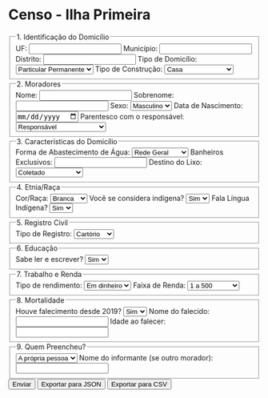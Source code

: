 <!DOCTYPE html>
<html lang="pt-BR">
<head>
  <meta charset="UTF-8">
  <title>Censo - Ilha Primeira</title>
  <link rel="stylesheet" href="style.css">
</head>
<body>
  <h1>Censo - Ilha Primeira</h1>
  <form id="censoForm">
    <!-- 1. IDENTIFICAÇÃO DO DOMICÍLIO -->
    <fieldset>
      <legend>1. Identificação do Domicílio</legend>
      <label>UF: <input name="uf" required></label>
      <label>Município: <input name="municipio" required></label>
      <label>Distrito: <input name="distrito"></label>
      <label>Tipo de Domicílio:
        <select name="tipoDomicilio" required>
          <option value="1">Particular Permanente</option>
          <option value="5">Particular Improvisado</option>
          <option value="6">Coletivo com Morador</option>
        </select>
      </label>
      <label>Tipo de Construção:
        <select name="tipoConstrucao">
          <option value="011">Casa</option>
          <option value="012">Casa de Vila</option>
          <option value="013">Apartamento</option>
          <option value="014">Cortiço</option>
          <option value="015">Habitação Indígena</option>
        </select>
      </label>
    </fieldset>
    <!-- 2. MORADORES -->
    <fieldset>
      <legend>2. Moradores</legend>
      <label>Nome: <input name="moradorNome" required></label>
      <label>Sobrenome: <input name="moradorSobrenome" required></label>
      <label>Sexo:
        <select name="moradorSexo">
          <option value="1">Masculino</option>
          <option value="2">Feminino</option>
        </select>
      </label>
      <label>Data de Nascimento: <input type="date" name="moradorNascimento"></label>
      <label>Parentesco com o responsável:
        <select name="parentesco">
          <option value="01">Responsável</option>
          <option value="02">Cônjuge Sexo Diferente</option>
          <option value="03">Cônjuge Mesmo Sexo</option>
          <option value="04">Filho(a) do casal</option>
          <option value="05">Filho(a) só do responsável</option>
          <option value="06">Enteado(a)</option>
        </select>
      </label>
    </fieldset>
    <!-- 3. CARACTERÍSTICAS DO DOMICÍLIO -->
    <fieldset>
      <legend>3. Características do Domicílio</legend>
      <label>Forma de Abastecimento de Água:
        <select name="aguaForma">
          <option value="1">Rede Geral</option>
          <option value="2">Poço Artesiano</option>
          <option value="3">Poço Raso</option>
          <option value="4">Fonte/Mina</option>
        </select>
      </label>
      <label>Banheiros Exclusivos: <input type="number" name="banheiros"></label>
      <label>Destino do Lixo:
        <select name="destinoLixo">
          <option value="1">Coletado</option>
          <option value="2">Caçamba</option>
          <option value="3">Queimado</option>
          <option value="4">Enterrado</option>
          <option value="5">Jogado em terreno</option>
          <option value="6">Outro</option>
        </select>
      </label>
    </fieldset>
    <!-- 4. IDENTIFICAÇÃO ÉTNICO-RACIAL -->
    <fieldset>
      <legend>4. Etnia/Raça</legend>
      <label>Cor/Raça:
        <select name="corRaca">
          <option value="1">Branca</option>
          <option value="2">Preta</option>
          <option value="3">Amarela</option>
          <option value="4">Parda</option>
          <option value="5">Indígena</option>
        </select>
      </label>
      <label>Você se considera indígena?
        <select name="indigena">
          <option value="1">Sim</option>
          <option value="2">Não</option>
        </select>
      </label>
      <label>Fala Língua Indígena?
        <select name="falaLinguaIndigena">
          <option value="1">Sim</option>
          <option value="2">Não</option>
        </select>
      </label>
    </fieldset>
    <!-- 5. REGISTRO CIVIL -->
    <fieldset>
      <legend>5. Registro Civil</legend>
      <label>Tipo de Registro:
        <select name="registro">
          <option value="1">Cartório</option>
          <option value="2">RANI</option>
          <option value="3">Não tem</option>
          <option value="4">Não sabe</option>
        </select>
      </label>
    </fieldset>
    <!-- 6. EDUCAÇÃO -->
    <fieldset>
      <legend>6. Educação</legend>
      <label>Sabe ler e escrever?
        <select name="alfabetizado">
          <option value="1">Sim</option>
          <option value="2">Não</option>
        </select>
      </label>
    </fieldset>
    <!-- 7. TRABALHO E RENDIMENTO -->
    <fieldset>
      <legend>7. Trabalho e Renda</legend>
      <label>Tipo de rendimento:
        <select name="tipoRenda">
          <option value="1">Em dinheiro</option>
          <option value="2">Outra forma</option>
          <option value="3">Não tem</option>
        </select>
      </label>
      <label>Faixa de Renda:
        <select name="faixaRenda">
          <option value="1">1 a 500</option>
          <option value="2">501 a 1000</option>
          <option value="3">1001 a 2000</option>
          <option value="4">2001 a 3000</option>
          <option value="5">3001 a 5000</option>
          <option value="6">5001 a 10000</option>
        </select>
      </label>
    </fieldset>
    <!-- 8. MORTALIDADE -->
    <fieldset>
      <legend>8. Mortalidade</legend>
      <label>Houve falecimento desde 2019?
        <select name="houveObito">
          <option value="1">Sim</option>
          <option value="2">Não</option>
        </select>
      </label>
      <label>Nome do falecido: <input name="nomeFalecido"></label>
      <label>Idade ao falecer: <input type="number" name="idadeFalecido"></label>
    </fieldset>
    <!-- 9. PRESTAÇÃO DAS INFORMAÇÕES -->
    <fieldset>
      <legend>9. Quem Preencheu?</legend>
      <label>
        <select name="quemPreencheu">
          <option value="1">A própria pessoa</option>
          <option value="2">Outro morador</option>
          <option value="3">Não morador</option>
        </select>
      </label>
      <label>Nome do informante (se outro morador): <input name="nomeInformante"></label>
    </fieldset>
    <button type="submit">Enviar</button>
    <button type="button" onclick="exportToJSON()">Exportar para JSON</button>
    <button type="button" onclick="exportToCSV()">Exportar para CSV</button>

  </form>
  <script src="script.js"></script>
</body>
</html>